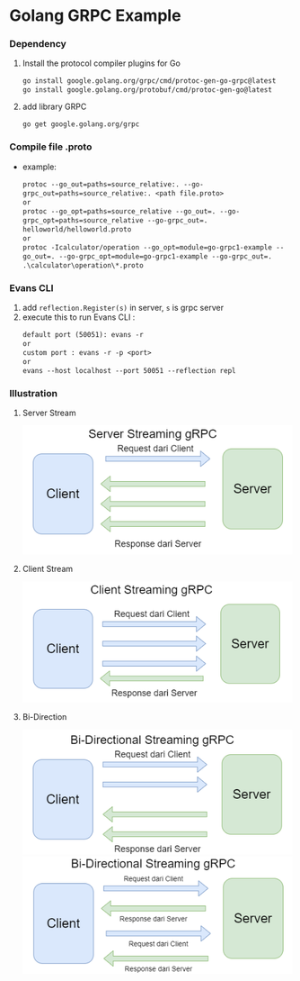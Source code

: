 # Golang GRPC Example
### Dependency
1. Install the protocol compiler plugins for Go 
   ```shell
   go install google.golang.org/grpc/cmd/protoc-gen-go-grpc@latest
   go install google.golang.org/protobuf/cmd/protoc-gen-go@latest
   ```
2. add library GRPC
   ```shell
   go get google.golang.org/grpc
   ```

### Compile file .proto
- example:
   ```shell
   protoc --go_out=paths=source_relative:. --go-grpc_out=paths=source_relative:. <path file.proto>
   or
   protoc --go_opt=paths=source_relative --go_out=. --go-grpc_opt=paths=source_relative --go-grpc_out=. helloworld/helloworld.proto
   or 
   protoc -Icalculator/operation --go_opt=module=go-grpc1-example --go_out=. --go-grpc_opt=module=go-grpc1-example --go-grpc_out=. .\calculator\operation\*.proto
   ```

### Evans CLI

1. add ```reflection.Register(s)``` in server, ```s``` is grpc server
2. execute this to run Evans CLI :
   ```shell
   default port (50051): evans -r
   or
   custom port : evans -r -p <port> 
   or 
   evans --host localhost --port 50051 --reflection repl
   ```


### Illustration
1. Server Stream

   ![](Illustration/server_stream_grpc.png)

2. Client Stream

   ![](Illustration/client_stream_grpc.png)

3. Bi-Direction

   ![](Illustration/bidi_grpc.png)
   ![](Illustration/bidi_pingpong.png)